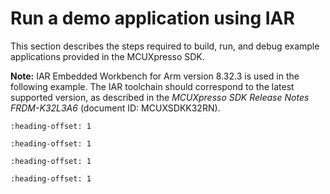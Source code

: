 # Run a demo application using IAR

This section describes the steps required to build, run, and debug example applications provided in the MCUXpresso SDK.

**Note:** IAR Embedded Workbench for Arm version 8.32.3 is used in the following example. The IAR toolchain should correspond to the latest supported version, as described in the *MCUXpresso SDK Release Notes FRDM-K32L3A6* \(document ID: MCUXSDKK32RN\).


```{include} ../topics/build_an_example_application_002.md
:heading-offset: 1
```

```{include} ../topics/run_an_example_application_002.md
:heading-offset: 1
```

```{include} ../topics/build_a_multicore_example_application_003.md
:heading-offset: 1
```

```{include} ../topics/run_a_multicore_example_application_001.md
:heading-offset: 1
```

